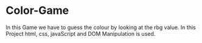 # Color-Game
In this Game we have to guess the colour by looking at the rbg value. In this Project html, css, javaScript and DOM Manipulation is used.
